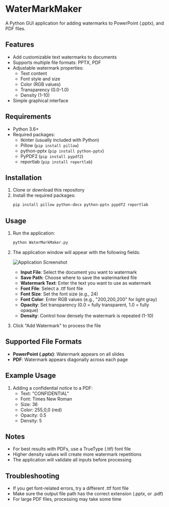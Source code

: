 # WaterMarkMaker

A Python GUI application for adding watermarks to PowerPoint (.pptx), and PDF files.

## Features

- Add customizable text watermarks to documents
- Supports multiple file formats: PPTX, PDF
- Adjustable watermark properties:
  - Text content
  - Font style and size
  - Color (RGB values)
  - Transparency (0.0-1.0)
  - Density (1-10)
- Simple graphical interface

## Requirements

- Python 3.6+
- Required packages:
  - tkinter (usually included with Python)
  - Pillow (`pip install pillow`)
  - python-pptx (`pip install python-pptx`)
  - PyPDF2 (`pip install pypdf2`)
  - reportlab (`pip install reportlab`)

## Installation

1. Clone or download this repository
2. Install the required packages:
   ```bash
   pip install pillow python-docx python-pptx pypdf2 reportlab
   ```

## Usage

1. Run the application:
   ```bash
   python WaterMarkMaker.py
   ```

2. The application window will appear with the following fields:

   ![Application Screenshot](screenshot.png)

   - **Input File**: Select the document you want to watermark
   - **Save Path**: Choose where to save the watermarked file
   - **Watermark Text**: Enter the text you want to use as watermark
   - **Font File**: Select a .ttf font file
   - **Font Size**: Set the font size (e.g., 24)
   - **Font Color**: Enter RGB values (e.g., "200,200,200" for light gray)
   - **Opacity**: Set transparency (0.0 = fully transparent, 1.0 = fully opaque)
   - **Density**: Control how densely the watermark is repeated (1-10)

3. Click "Add Watermark" to process the file

## Supported File Formats

- **PowerPoint (.pptx)**: Watermark appears on all slides
- **PDF**: Watermark appears diagonally across each page

## Example Usage

1. Adding a confidential notice to a PDF:
   - Text: "CONFIDENTIAL"
   - Font: Times New Roman
   - Size: 36
   - Color: 255,0,0 (red)
   - Opacity: 0.5
   - Density: 5

## Notes

- For best results with PDFs, use a TrueType (.ttf) font file
- Higher density values will create more watermark repetitions
- The application will validate all inputs before processing

## Troubleshooting

- If you get font-related errors, try a different .ttf font file
- Make sure the output file path has the correct extension (.pptx, or .pdf)
- For large PDF files, processing may take some time